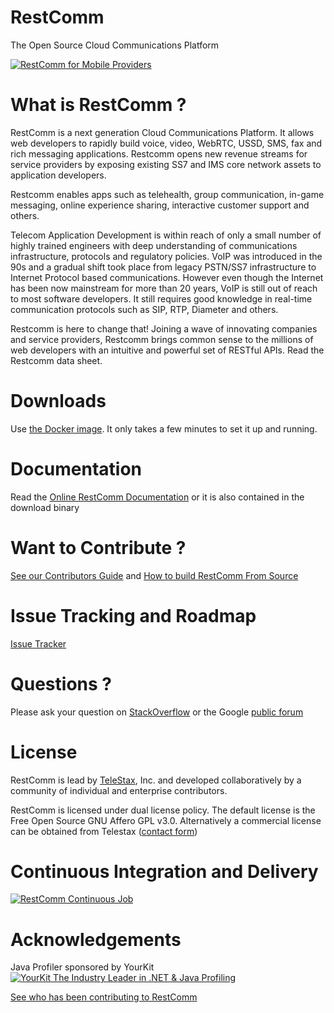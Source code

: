 RestComm
========

The Open Source Cloud Communications Platform

[![RestComm for Mobile Providers](http://img.youtube.com/vi/tIlxoeZO8qc/0.jpg)](http://www.youtube.com/watch?v=tIlxoeZO8qc)

What is RestComm ?
========

RestComm is a next generation Cloud Communications Platform. It allows web developers to rapidly build voice, video, WebRTC, USSD, SMS, fax and rich messaging applications. Restcomm opens new revenue streams for service providers by exposing existing SS7 and IMS core network assets to application developers.

Restcomm enables apps such as telehealth, group communication, in-game messaging, online experience sharing, interactive customer support and others.

Telecom Application Development is within reach of only a small number of highly trained engineers with deep understanding of communications infrastructure, protocols and regulatory policies. VoIP was introduced in the 90s and a gradual shift took place from legacy PSTN/SS7 infrastructure to Internet Protocol based communications. However even though the Internet has been now mainstream for more than 20 years, VoIP is still out of reach to most software developers. It still requires good knowledge in real-time communication protocols such as SIP, RTP, Diameter and others.

Restcomm is here to change that! Joining a wave of innovating companies and service providers, Restcomm brings common sense to the millions of web developers with an intuitive and powerful set of RESTful APIs. Read the Restcomm data sheet.

Downloads
========

Use [the Docker image](http://www.telestax.com/rapid-webrtc-application-development-with-restcomm-and-docker/). It only takes a few minutes to set it up and running.

Documentation
========
Read the [Online RestComm Documentation](http://docs.telestax.com/restcomm-pages) or it is also contained in the download binary

Want to Contribute ? 
========
[See our Contributors Guide](https://github.com/RestComm/RestComm/wiki/Contribute-to-RestComm) and [How to build RestComm From Source](http://docs.telestax.com/restcomm-mobicents-building-from-source/)

Issue Tracking and Roadmap
========
[Issue Tracker](https://github.com/RestComm/RestComm-Core/issues)

Questions ?
========
Please ask your question on [StackOverflow](http://stackoverflow.com/questions/tagged/restcomm) or the Google [public forum](http://groups.google.com/group/restcomm)

License
========

RestComm is lead by [TeleStax](http://www.telestax.com/), Inc. and developed collaboratively by a community of individual and enterprise contributors.

RestComm is licensed under dual license policy. The default license is the Free Open Source GNU Affero GPL v3.0. Alternatively a commercial license can be obtained from Telestax ([contact form](http://www.telestax.com/contactus/#InquiryForm))

Continuous Integration and Delivery
========
[![RestComm Continuous Job](http://www.cloudbees.com/sites/default/files/Button-Built-on-CB-1.png)](https://mobicents.ci.cloudbees.com/job/RestComm/)

Acknowledgements
========
Java Profiler sponsored by YourKit 
[![YourKit The Industry Leader in .NET & Java Profiling](https://www.yourkit.com/images/yk_logo.png)](https://www.yourkit.com/)

[See who has been contributing to RestComm](http://www.telestax.com/opensource/acknowledgments/)
